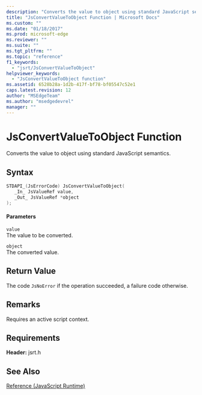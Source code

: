 ```yaml
---
description: "Converts the value to object using standard JavaScript semantics."
title: "JsConvertValueToObject Function | Microsoft Docs"
ms.custom: ""
ms.date: "01/18/2017"
ms.prod: microsoft-edge
ms.reviewer: ""
ms.suite: ""
ms.tgt_pltfrm: ""
ms.topic: "reference"
f1_keywords: 
  - "jsrt/JsConvertValueToObject"
helpviewer_keywords: 
  - "JsConvertValueToObject function"
ms.assetid: 6528b28a-1d2b-417f-bf78-bf05547c52e1
caps.latest.revision: 12
author: "MSEdgeTeam"
ms.author: "msedgedevrel"
manager: ""
---
```

# JsConvertValueToObject Function
Converts the value to object using standard JavaScript semantics.  
  
## Syntax  
  
```cpp  
STDAPI_(JsErrorCode) JsConvertValueToObject(  
   _In_ JsValueRef value,  
   _Out_ JsValueRef *object  
);  
```  
  
#### Parameters  
 `value`  
 The value to be converted.  
  
 `object`  
 The converted value.  
  
## Return Value  
 The code `JsNoError` if the operation succeeded, a failure code otherwise.  
  
## Remarks  
 Requires an active script context.  
  
## Requirements  
 **Header:** jsrt.h  
  
## See Also  
 [Reference (JavaScript Runtime)](../chakra-hosting/reference-javascript-runtime.md)